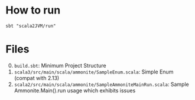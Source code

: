 # How to run

`sbt "scala2JVM/run"`

# Files

0. `build.sbt`: Minimum Project Structure
1. `scala3/src/main/scala/ammonite/SampleEnum.scala`: Simple Enum (compat with 2.13)
2. `scala2/src/main/scala/ammonite/SampleAmmoniteMainRun.scala`: Sample Ammonite.Main().run usage which exhibits issues

